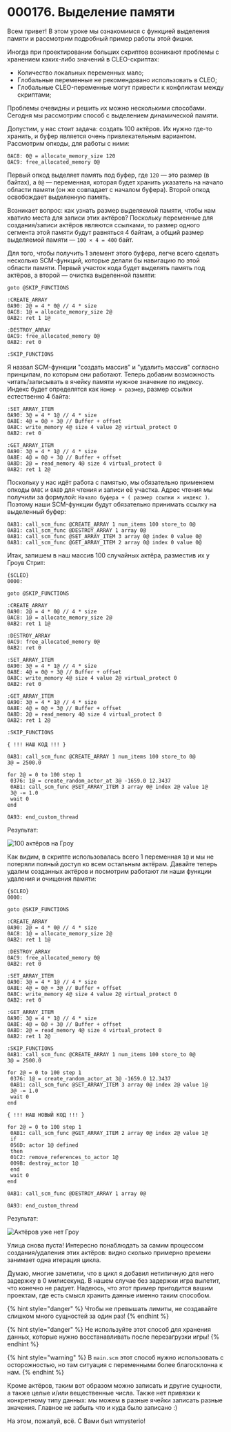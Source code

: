 # 000176. Выделение памяти

Всем привет! В этом уроке мы ознакомимся с функцией выделения памяти и рассмотрим подробный пример работы этой фишки.

Иногда при проектировании больших скриптов возникают проблемы с хранением каких-либо значений в CLEO-скриптах:

* Количество локальных переменных мало;
* Глобальные переменные не рекомендовано использовать в CLEO;
* Глобальные CLEO-переменные могут привести к конфликтам между скриптами;

Проблемы очевидны и решить их можно несколькими способами. Сегодня мы рассмотрим способ с выделением динамической памяти.

Допустим, у нас стоит задача: создать 100 актёров. Их нужно где-то хранить, и буфер является очень привлекательным вариантом. Рассмотрим опкоды, для работы с ними:

```
0AC8: 0@ = allocate_memory_size 120
0AC9: free_allocated_memory 0@
```

Первый опкод выделяет память под буфер, где `120` — это размер (в байтах), а `0@` — переменная, которая будет хранить указатель на начало области памяти (он же совпадает с началом буфера). Второй опкод освобождает выделенную память.

Возникает вопрос: как узнать размер выделяемой памяти, чтобы нам хватило места для записи этих актёров? Поскольку переменные для создания/записи актёров являются ссылками, то размер одного сегмента этой памяти будут равняться 4 байтам, а общий размер выделяемой памяти — `100 × 4 = 400` байт.

Для того, чтобы получить 1 элемент этого буфера, легче всего сделать несколько SCM-функций, которые делали бы навигацию по этой области памяти. Первый участок кода будет выделять память под актёров, а второй — очистка выделенной памяти:

```
goto @SKIP_FUNCTIONS

:CREATE_ARRAY
0A90: 2@ = 4 * 0@ // 4 * size
0AC8: 1@ = allocate_memory_size 2@
0AB2: ret 1 1@

:DESTROY_ARRAY
0AC9: free_allocated_memory 0@
0AB2: ret 0

:SKIP_FUNCTIONS
```

Я назвал SCM-функции "создать массив" и "удалить массив" согласно принципам, по которым они работают. Теперь добавим возможность читать/записывать в ячейку памяти нужное значение по индексу. Индекс будет определятся как `Номер × размер`, размер ссылки естественно 4 байта:

```
:SET_ARRAY_ITEM
0A90: 3@ = 4 * 1@ // 4 * size
0A8E: 4@ = 0@ + 3@ // Buffer + offset
0A8C: write_memory 4@ size 4 value 2@ virtual_protect 0
0AB2: ret 0

:GET_ARRAY_ITEM
0A90: 3@ = 4 * 1@ // 4 * size
0A8E: 4@ = 0@ + 3@ // Buffer + offset
0A8D: 2@ = read_memory 4@ size 4 virtual_protect 0
0AB2: ret 1 2@
```

Поскольку у нас идёт работа с памятью, мы обязательно применяем опкоды `0A8C` и `0A8D` для чтения и записи её участка. Адрес чтения мы получили за формулой: `Начало буфера + ( размер ссылки × индекс )`. Поэтому наши SCM-функции будут обязательно принимать ссылку на выделенный буфер:

```
0AB1: call_scm_func @CREATE_ARRAY 1 num_items 100 store_to 0@
0AB1: call_scm_func @DESTROY_ARRAY 1 array 0@
0AB1: call_scm_func @SET_ARRAY_ITEM 3 array 0@ index 0 value 0@
0AB1: call_scm_func @GET_ARRAY_ITEM 2 array 0@ index 0 value 0@
```

Итак, запишем в наш массив 100 случайных актёра, разместив их у Гроув Стрит:

```
{$CLEO}
0000:

goto @SKIP_FUNCTIONS

:CREATE_ARRAY
0A90: 2@ = 4 * 0@ // 4 * size
0AC8: 1@ = allocate_memory_size 2@
0AB2: ret 1 1@

:DESTROY_ARRAY
0AC9: free_allocated_memory 0@
0AB2: ret 0

:SET_ARRAY_ITEM
0A90: 3@ = 4 * 1@ // 4 * size
0A8E: 4@ = 0@ + 3@ // Buffer + offset
0A8C: write_memory 4@ size 4 value 2@ virtual_protect 0
0AB2: ret 0

:GET_ARRAY_ITEM
0A90: 3@ = 4 * 1@ // 4 * size
0A8E: 4@ = 0@ + 3@ // Buffer + offset
0A8D: 2@ = read_memory 4@ size 4 virtual_protect 0
0AB2: ret 1 2@

:SKIP_FUNCTIONS

{ !!! НАШ КОД !!! }

0AB1: call_scm_func @CREATE_ARRAY 1 num_items 100 store_to 0@
3@ = 2500.0

for 2@ = 0 to 100 step 1
 0376: 1@ = create_random_actor_at 3@ -1659.0 12.3437
 0AB1: call_scm_func @SET_ARRAY_ITEM 3 array 0@ index 2@ value 1@
 3@ -= 1.0
 wait 0
end

0A93: end_custom_thread
```

Результат:

![100 актёров на Гроу](https://github.com/wmysterio/scm-scripting-lessons/raw/resources/\_pu/2/24368649.png)

Как видим, в скрипте использовалась всего 1 переменная `1@` и мы не потеряли полный доступ ко всем остальным актёрам. Давайте теперь удалим созданных актёров и посмотрим работают ли наши функции удаления и очищения памяти:

```
{$CLEO}
0000:

goto @SKIP_FUNCTIONS

:CREATE_ARRAY
0A90: 2@ = 4 * 0@ // 4 * size
0AC8: 1@ = allocate_memory_size 2@
0AB2: ret 1 1@

:DESTROY_ARRAY
0AC9: free_allocated_memory 0@
0AB2: ret 0

:SET_ARRAY_ITEM
0A90: 3@ = 4 * 1@ // 4 * size
0A8E: 4@ = 0@ + 3@ // Buffer + offset
0A8C: write_memory 4@ size 4 value 2@ virtual_protect 0
0AB2: ret 0

:GET_ARRAY_ITEM
0A90: 3@ = 4 * 1@ // 4 * size
0A8E: 4@ = 0@ + 3@ // Buffer + offset
0A8D: 2@ = read_memory 4@ size 4 virtual_protect 0
0AB2: ret 1 2@

:SKIP_FUNCTIONS
0AB1: call_scm_func @CREATE_ARRAY 1 num_items 100 store_to 0@
3@ = 2500.0

for 2@ = 0 to 100 step 1
 0376: 1@ = create_random_actor_at 3@ -1659.0 12.3437
 0AB1: call_scm_func @SET_ARRAY_ITEM 3 array 0@ index 2@ value 1@
 3@ -= 1.0
 wait 0
end

{ !!! НАШ НОВЫЙ КОД !!! }

for 2@ = 0 to 100 step 1
 0AB1: call_scm_func @GET_ARRAY_ITEM 2 array 0@ index 2@ value 1@
 if 
 056D: actor 1@ defined
 then
 01C2: remove_references_to_actor 1@ 
 009B: destroy_actor 1@
 end
 wait 0
end 
 
0AB1: call_scm_func @DESTROY_ARRAY 1 array 0@ 

0A93: end_custom_thread
```

Результат:

![Актёров уже нет Гроу](https://github.com/wmysterio/scm-scripting-lessons/raw/resources/\_pu/2/57559530.png)

Улица снова пуста! Интересно понаблюдать за самим процессом создания/удаления этих актёров: видно сколько примерно времени занимает одна итерация цикла.

Думаю, многие заметили, что в цикл я добавил нетипичную для него задержку в 0 милисекунд. В нашем случае без задержки игра вылетит, что конечно не радует. Надеюсь, что этот пример пригодится вашим проектам, где есть смысл хранить данные именно таким способом.

{% hint style="danger" %}
Чтобы не превышать лимиты, не создавайте слишком много сущностей за один раз!
{% endhint %}

{% hint style="danger" %}
Не используйте этот способ для хранения данных, которые нужно восстанавливать после перезагрузки игры!
{% endhint %}

{% hint style="warning" %}
В `main.scm` этот способ нужно использовать с осторожностью, но там ситуация с переменными более благосклонна к нам.
{% endhint %}

Кроме актёров, таким вот образом можно записать и другие сущности, а также целые и/или вещественные числа. Также нет привязки к конкретному типу данных: мы можем в разные ячейки записать разные значения. Главное не забыть что и куда было записано :)

На этом, пожалуй, всё. С Вами был wmysterio!
